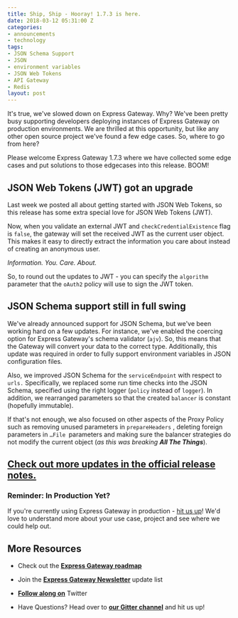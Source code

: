 ```yaml
---
title: Ship, Ship - Hooray! 1.7.3 is here.
date: 2018-03-12 05:31:00 Z
categories:
- announcements
- technology
tags:
- JSON Schema Support
- JSON
- environment variables
- JSON Web Tokens
- API Gateway
- Redis
layout: post
---
```


It's true, we've slowed down on Express Gateway. Why? We've been pretty busy supporting developers deploying instances of Express Gateway on production environments. We are thrilled at this opportunity, but like any other open source project we've found a few edge cases. So, where to go from here?

<!--excerpt-->

Please welcome Express Gateway 1.7.3 where we have collected some edge cases and put solutions to those edgecases into this release. BOOM!

## JSON Web Tokens (JWT) got an upgrade

Last week we posted all about getting started with JSON Web Tokens, so this release has some extra special love for JSON Web Tokens (JWT).

Now, when you validate an external JWT and `checkCredentialExistence` flag is `false`, the gateway will set the received JWT as the current user object. This makes it easy to directly extract the information you care about instead of creating an anonymous user.

*Information. You. Care. About.*

So, to round out the updates to JWT - you can specify the `algorithm` parameter that the `oAuth2` policy will use to sign the JWT token.

## JSON Schema support still in full swing

We've already announced support for JSON Schema, but we've been working hard on a few updates. For instance, we've enabled the coercing option for Express Gateway's schema validator (`ajv`). So, this means that the Gateway will  convert your data to the correct type. Additionally, this update was required in order to fully support environment variables in JSON configuration files.

Also, we improved JSON Schema for the `serviceEndpoint` with respect to `urls.` Specifically, we replaced some run time checks into the JSON Schema, specified using the right logger (`policy` instead of `logger`). In addition, we rearranged parameters so that the created `balancer` is constant (hopefully immutable).

If that's not enough, we also focused on other aspects of  the Proxy Policy such as removing unused parameters in `prepareHeaders` , deleting foreign parameters in `…File `parameters and making sure the balancer strategies do not modify the current object (*as this was breaking  **All The Things***).

## [Check out more updates in the official release notes.](https://github.com/ExpressGateway/express-gateway/releases/tag/v1.7.3)

### Reminder: In Production Yet?

If you're currently using Express Gateway in production - [hit us up](mailto:info@express-gateway.io)! We'd love to understand more about your use case, project and see where we could help out.

## More Resources

* Check out the **[Express Gateway roadmap](https://github.com/ExpressGateway/express-gateway/milestones)**

* Join the **[Express Gateway Newsletter](https://eepurl.com/cVOqd5)** update list

* **[Follow along on](https://twitter.com/express_gateway)** Twitter

* Have Questions? Head over to **[our Gitter channel](https://gitter.im/ExpressGateway/express-gateway)** and hit us up!